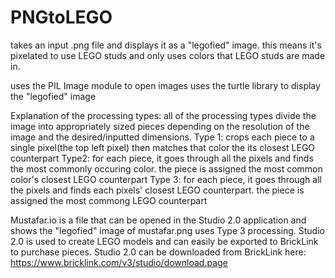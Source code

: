 # PNGtoLEGO
takes an input .png file and displays it as a "legofied" image. this means it's pixelated to use LEGO studs and only uses colors that LEGO studs are made in.

uses the PIL Image module to open images
uses the turtle library to display the "legofied" image

Explanation of the processing types:
all of the processing types divide the image into appropriately sized pieces depending on the resolution of the image and the desired/inputted dimensions.
Type 1: crops each piece to a single pixel(the top left pixel) then matches that color the its closest LEGO counterpart
Type2: for each piece, it goes through all the pixels and finds the most commonly occuring color. the piece is assigned the most common color's closest LEGO counterpart
Type 3: for each piece, it goes through all the pixels and finds each pixels' closest LEGO counterpart. the piece is assigned the most commong LEGO counterpart

Mustafar.io is a file that can be opened in the Studio 2.0 application and shows the "legofied" image of mustafar.png uses Type 3 processing. Studio 2.0 is used to create LEGO models and can easily be exported to BrickLink to purchase pieces.
Studio 2.0 can be downloaded from BrickLink here: https://www.bricklink.com/v3/studio/download.page 
